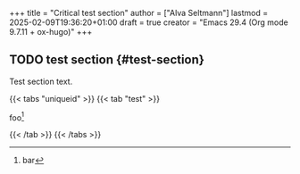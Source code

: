 +++
title = "Critical test section"
author = ["Alva Seltmann"]
lastmod = 2025-02-09T19:36:20+01:00
draft = true
creator = "Emacs 29.4 (Org mode 9.7.11 + ox-hugo)"
+++

## <span class="org-todo todo TODO">TODO</span> test section {#test-section}

Test section text.

{{< tabs "uniqueid" >}}
{{< tab "test" >}}

foo[^1]
[^1]: bar

{{< /tab >}}
{{< /tabs >}}
